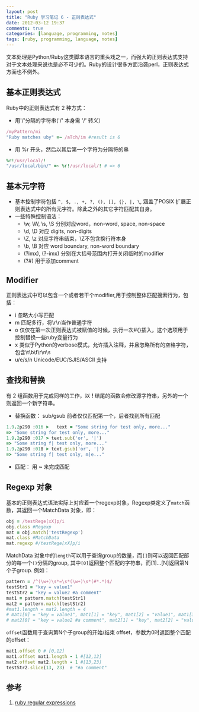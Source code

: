 ```yaml
---
layout: post
title: "Ruby 学习笔记 6 - 正则表达式"
date: 2012-03-12 19:37
comments: true
categories: [language, programming, notes]
tags: [ruby, programming, language, notes]
---
```


文本处理是Python/Ruby这类脚本语言的重头戏之一，而强大的正则表达式支持对于文本处理来说也是必不可少的。Ruby的设计很多方面沿袭perl，正则表达式方面也不例外。

## 基本正则表达式

Ruby中的正则表达式有 2 种方式：

* 用'/'分隔的字符串('/' 本身需 '\/' 转义）  
```ruby
/myPattern/mi
"Ruby matches uby" =~ /aTch/im #result is 6
```
* 用 %r 开头，然后以其后第一个字符为分隔符的串  
```ruby
%r!/usr/local/!
"/usr/local/bin/" =~ %r!/usr/local/! # => 6
```
<!--more-->

## 基本元字符

* 基本控制字符包括 `^, $, ., +, ?, (), [], {}, |, \`, 涵盖了POSIX 扩展正则表达式中的所有元字符。除此之外的其它字符匹配其自身。  
* 一些特殊控制语法：  
    - \w, \W, \s, \S 分别对应word，non-word, space, non-space  
    - \d, \D 对应 digits, non-digits  
    - \Z, \z 对应字符串结束，\Z不包含换行符本身  
    - \b, \B 对应 word boundary, non-word boundary  
    - (?imx), (?-imx) 分别在大括号范围内打开关闭临时的modifier  
    - (?#) 用于添加comment

## Modifier

正则表达式中可以包含一个或者若干个modifier,用于控制整体匹配搜索行为，包括：  

- i 忽略大小写匹配   
- m 匹配多行，将\r\n当作普通字符  
- o 仅仅在第一次正则表达式被赋值的时候，执行一次#{}插入，这个选项用于控制替换一些ruby变量行为  
- x 类似于Python的verbose模式，允许插入注释，并且忽略所有的空格字符，包含\t\b\f\r\n\s  
- u/e/s/n Unicode/EUC/SJIS/ASCII 支持  

## 查找和替换

有 2 组函数用于完成同样的工作，以 **!** 结尾的函数会修改源字符串，另外的一个则返回一个新字符串。

- 替换函数： sub/gsub 前者仅仅匹配第一个，后者找到所有匹配  

```ruby
1.9.2p290 :016 >   text = "Some string for test only, more..."
=> "Some string for test only, more..." 
1.9.2p290 :017 > text.sub('or', '|')
=> "Some string f| test only, more..." 
1.9.2p290 :018 > text.gsub('or', '|')
=> "Some string f| test only, m|e..." 
```
- 匹配： 用 **~** 来完成匹配

## Regexp 对象 

基本的正则表达式语法实际上对应着一个regexp对象，Regexp类定义了`match`函数，其返回一个MatchData 对象，即：
```ruby
obj = /testRege[xX]p/i
obj.class #Regexp
mat = obj.match('testRegexp')
mat.class #MatchData
mat.regexp #/testRege[xX]p/i
```

MatchData 对象中的`length`可以用于查询group的数量，而`[]`则可以返回匹配部分的每一个`()`分隔的group, 其中`[0]`返回整个匹配的字符串，而[1]...[N]返回第N个子group. 例如：

```ruby
pattern = /^(\w+)\s*=\s*(\w+)\s*(#*.*)$/
testStr1 = "key = value1"
testStr2 = "key = value2 #a comment"
mat1 = pattern.match(testStr1)
mat2 = pattern.match(testStr2)
#mat1.length = mat2.length = 4
# mat1[0] = "key = value1", mat1[1] = "key", mat1[2] = "value1", mat1[3] = ""
# mat2[0] = "key = value2 #a comment", mat2[1] = "key", mat2[2] = "value2", mat2[3] = "#a comment"
```

`offset`函数用于查询第N个子group的开始/结束 offset，参数为0时返回整个匹配的offset：

```ruby
mat1.offset 0 # [0,12]
mat1.offset mat1.length - 1 #[12,12]
mat2.offset mat2.length - 1 #[13,23]
testStr2.slice(13, 23)  # "#a comment"
```

## 参考
1. [ruby regular expressions](http://www.tutorialspoint.com/ruby/ruby_regular_expressions.htm)
